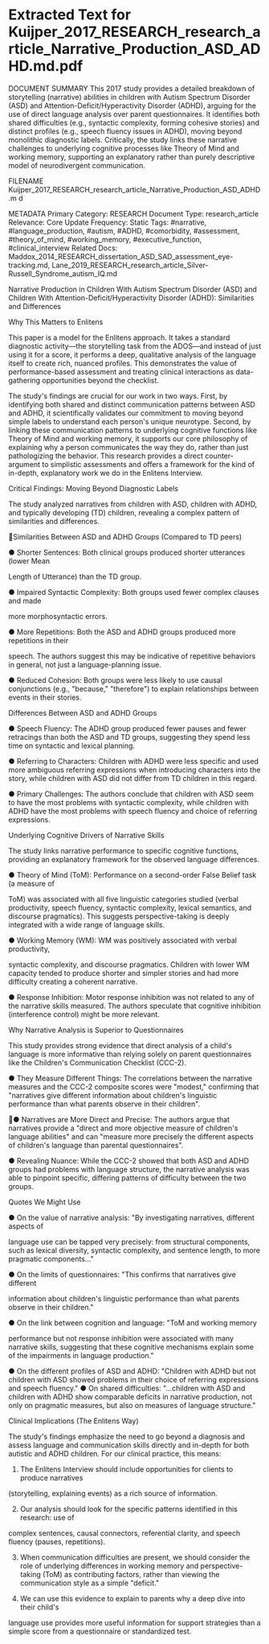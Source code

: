 # Extracted Text for Kuijper_2017_RESEARCH_research_article_Narrative_Production_ASD_ADHD.md.pdf

DOCUMENT SUMMARY This 2017 study provides a detailed breakdown of storytelling 
(narrative) abilities in children with Autism Spectrum Disorder (ASD) and 
Attention-Deficit/Hyperactivity Disorder (ADHD), arguing for the use of direct language analysis 
over parent questionnaires. It identifies both shared difficulties (e.g., syntactic complexity, 
forming cohesive stories) and distinct profiles (e.g., speech fluency issues in ADHD), moving 
beyond monolithic diagnostic labels. Critically, the study links these narrative challenges to 
underlying cognitive processes like Theory of Mind and working memory, supporting an 
explanatory rather than purely descriptive model of neurodivergent communication.

FILENAME 
Kuijper_2017_RESEARCH_research_article_Narrative_Production_ASD_ADHD.m
d

METADATA Primary Category: RESEARCH Document Type: research_article Relevance: 
Core Update Frequency: Static Tags: #narrative, #language_production, #autism, #ADHD, 
#comorbidity, #assessment, #theory_of_mind, #working_memory, #executive_function, 
#clinical_interview Related Docs: 
Maddox_2014_RESEARCH_dissertation_ASD_SAD_assessment_eye-tracking.md, 
Lane_2019_RESEARCH_research_article_Silver-
Russell_Syndrome_autism_IQ.md

Narrative Production in Children With Autism Spectrum Disorder (ASD) and
Children With Attention-Deficit/Hyperactivity Disorder (ADHD): Similarities 
and Differences

Why This Matters to Enlitens

This paper is a model for the Enlitens approach. It takes a standard diagnostic activity—the 
storytelling task from the ADOS—and instead of just using it for a score, it performs a deep, 
qualitative analysis of the language itself to create rich, nuanced profiles. This demonstrates the
value of performance-based assessment and treating clinical interactions as data-gathering 
opportunities beyond the checklist.

The study's findings are crucial for our work in two ways. First, by identifying both shared and 
distinct communication patterns between ASD and ADHD, it scientifically validates our 
commitment to moving beyond simple labels to understand each person's unique neurotype. 
Second, by linking these communication patterns to underlying cognitive functions like Theory of
Mind and working memory, it supports our core philosophy of explaining why a person 
communicates the way they do, rather than just pathologizing the behavior. This research 
provides a direct counter-argument to simplistic assessments and offers a framework for the 
kind of in-depth, explanatory work we do in the Enlitens Interview.

Critical Findings: Moving Beyond Diagnostic Labels

The study analyzed narratives from children with ASD, children with ADHD, and typically 
developing (TD) children, revealing a complex pattern of similarities and differences.

Similarities Between ASD and ADHD Groups (Compared to TD peers)

● Shorter Sentences: Both clinical groups produced shorter utterances (lower Mean 

Length of Utterance) than the TD group.

● Impaired Syntactic Complexity: Both groups used fewer complex clauses and made 

more morphosyntactic errors.

● More Repetitions: Both the ASD and ADHD groups produced more repetitions in their 

speech. The authors suggest this may be indicative of repetitive behaviors in general, 
not just a language-planning issue.

● Reduced Cohesion: Both groups were less likely to use causal conjunctions (e.g., 
"because," "therefore") to explain relationships between events in their stories.

Differences Between ASD and ADHD Groups

● Speech Fluency: The ADHD group produced fewer pauses and fewer retracings than 
both the ASD and TD groups, suggesting they spend less time on syntactic and lexical 
planning.

● Referring to Characters: Children with ADHD were less specific and used more 
ambiguous referring expressions when introducing characters into the story, while 
children with ASD did not differ from TD children in this regard.

● Primary Challenges: The authors conclude that children with ASD seem to have the 
most problems with syntactic complexity, while children with ADHD have the most 
problems with speech fluency and choice of referring expressions.

Underlying Cognitive Drivers of Narrative Skills

The study links narrative performance to specific cognitive functions, providing an explanatory 
framework for the observed language differences.

● Theory of Mind (ToM): Performance on a second-order False Belief task (a measure of 

ToM) was associated with all five linguistic categories studied (verbal productivity, 
speech fluency, syntactic complexity, lexical semantics, and discourse pragmatics). This 
suggests perspective-taking is deeply integrated with a wide range of language skills.

● Working Memory (WM): WM was positively associated with verbal productivity, 

syntactic complexity, and discourse pragmatics. Children with lower WM capacity tended
to produce shorter and simpler stories and had more difficulty creating a coherent 
narrative.

● Response Inhibition: Motor response inhibition was not related to any of the narrative 
skills measured. The authors speculate that cognitive inhibition (interference control) 
might be more relevant.

Why Narrative Analysis is Superior to Questionnaires

This study provides strong evidence that direct analysis of a child's language is more 
informative than relying solely on parent questionnaires like the Children's Communication 
Checklist (CCC-2).

● They Measure Different Things: The correlations between the narrative measures and 
the CCC-2 composite scores were "modest," confirming that "narratives give different 
information about children's linguistic performance than what parents observe in their 
children".

● Narratives are More Direct and Precise: The authors argue that narratives provide a 
"direct and more objective measure of children's language abilities" and can "measure 
more precisely the different aspects of children's language than parental 
questionnaires".

● Revealing Nuance: While the CCC-2 showed that both ASD and ADHD groups had 
problems with language structure, the narrative analysis was able to pinpoint specific, 
differing patterns of difficulty between the two groups.

Quotes We Might Use

● On the value of narrative analysis: "By investigating narratives, different aspects of 

language use can be tapped very precisely: from structural components, such as lexical 
diversity, syntactic complexity, and sentence length, to more pragmatic components..."

● On the limits of questionnaires: "This confirms that narratives give different 

information about children's linguistic performance than what parents observe in their 
children."

● On the link between cognition and language: "ToM and working memory 

performance but not response inhibition were associated with many narrative skills, 
suggesting that these cognitive mechanisms explain some of the impairments in 
language production."

● On the different profiles of ASD and ADHD: "Children with ADHD but not children with
ASD showed problems in their choice of referring expressions and speech fluency."
● On shared difficulties: "...children with ASD and children with ADHD show comparable 
deficits in narrative production, not only on pragmatic measures, but also on measures 
of language structure."

Clinical Implications (The Enlitens Way)

The study's findings emphasize the need to go beyond a diagnosis and assess language and 
communication skills directly and in-depth for both autistic and ADHD children. For our clinical 
practice, this means:

1. The Enlitens Interview should include opportunities for clients to produce narratives 

(storytelling, explaining events) as a rich source of information.

2. Our analysis should look for the specific patterns identified in this research: use of 

complex sentences, causal connectors, referential clarity, and speech fluency (pauses, 
repetitions).

3. When communication difficulties are present, we should consider the role of underlying 
differences in working memory and perspective-taking (ToM) as contributing factors, 
rather than viewing the communication style as a simple "deficit."

4. We can use this evidence to explain to parents why a deep dive into their child's 

language use provides more useful information for support strategies than a simple 
score from a questionnaire or standardized test.

